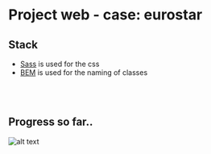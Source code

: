 # Project web - case: eurostar
## Stack
- [Sass](https://sass-lang.com/) is used for the css
- [BEM](http://getbem.com/introduction/) is used for the naming of classes

<br>
<br>

## Progress so far..
![alt text](https://i.gyazo.com/25e587febcf010e810387d569d30d52e.gif)
<br>

